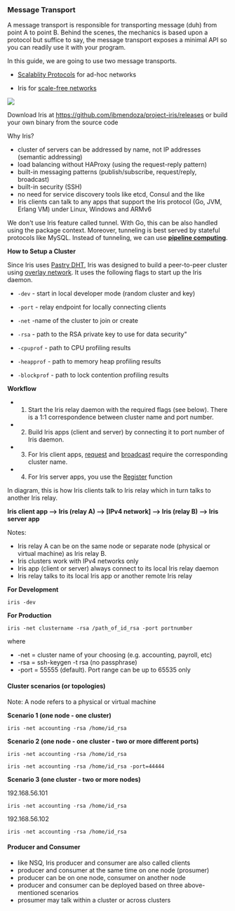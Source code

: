 <script>
  (function(i,s,o,g,r,a,m){i['GoogleAnalyticsObject']=r;i[r]=i[r]||function(){
  (i[r].q=i[r].q||[]).push(arguments)},i[r].l=1*new Date();a=s.createElement(o),
  m=s.getElementsByTagName(o)[0];a.async=1;a.src=g;m.parentNode.insertBefore(a,m)
  })(window,document,'script','//www.google-analytics.com/analytics.js','ga');

  ga('create', 'UA-71257746-1', 'auto');
  ga('send', 'pageview');

</script>

### Message Transport

A message transport is responsible for transporting message (duh) from point A to point B. Behind the scenes, the mechanics is based upon a
protocol but suffice to say, the message transport exposes a minimal API so you can readily use it with your program.

In this guide, we are going to use two message transports.

- [Scalablity Protocols](https://github.com/go-mangos/mangos) for ad-hoc networks

- Iris for [scale-free networks](https://en.wikipedia.org/wiki/Scale-free_network)

<img src="https://itjumpstart.files.wordpress.com/2016/01/scale_free.png">

Download Iris at https://github.com/ibmendoza/project-iris/releases or build your own binary from the source code

Why Iris?

- cluster of servers can be addressed by name, not IP addresses (semantic addressing)
- load balancing without HAProxy (using the request-reply pattern)
- built-in messaging patterns (publish/subscribe, request/reply, broadcast)
- built-in security (SSH)
- no need for service discovery tools like etcd, Consul and the like
- Iris clients can talk to any apps that support the Iris protocol (Go, JVM, Erlang VM) under Linux, Windows and ARMv6
    
We don't use Iris feature called tunnel. With Go, this can be also handled using the package context. Moreover, tunneling is
best served by stateful protocols like MySQL. Instead of tunneling, we can use <a href="https://github.com/IrisMQ/book/blob/master/principles/pipeline.md">**pipeline computing**</a>.

**How to Setup a Cluster**

Since Iris uses [Pastry DHT](https://en.wikipedia.org/wiki/Pastry_%28DHT%29), Iris was designed to build a peer-to-peer cluster using [overlay network](https://en.wikipedia.org/wiki/Overlay_network). It uses the following flags to start up the Iris daemon.

- ```-dev``` - start in local developer mode (random cluster and key)
- ```-port``` - relay endpoint for locally connecting clients
- ```-net``` -name of the cluster to join or create
- ```-rsa``` - path to the RSA private key to use for data security"

- ```-cpuprof``` - path to CPU profiling results
- ```-heapprof``` - path to memory heap profiling results
- ```-blockprof``` - path to lock contention profiling results

**Workflow**

- 1) Start the Iris relay daemon with the required flags (see below). There is a 1:1 correspondence between cluster name and port number.
- 2) Build Iris apps (client and server) by connecting it to port number of Iris daemon.
- 3) For Iris client apps, [request](patterns.html#irisreqrep) and [broadcast](patterns.html#irisbroadcast) require the corresponding cluster name.
- 4) For Iris server apps, you use the [Register](https://godoc.org/gopkg.in/project-iris/iris-go.v1#Register) function

In diagram, this is how Iris clients talk to Iris relay which in turn talks to another Iris relay.

**Iris client app --> Iris (relay A) --> [IPv4 network] --> Iris (relay B) --> Iris server app**

Notes:

- Iris relay A can be on the same node or separate node (physical or virtual machine) as Iris relay B.
- Iris clusters work with IPv4 networks only
- Iris app (client or server) always connect to its local Iris relay daemon
- Iris relay talks to its local Iris app or another remote Iris relay

**For Development**

```iris -dev```

**For Production**

```iris -net clustername -rsa /path_of_id_rsa -port portnumber```

where

- -net = cluster name of your choosing (e.g. accounting, payroll, etc)
- -rsa = ssh-keygen -t rsa (no passphrase)
- -port = 55555 (default). Port range can be up to 65535 only

#### Cluster scenarios (or topologies)

Note: A node refers to a physical or virtual machine

**Scenario 1 (one node - one cluster)**

```iris -net accounting -rsa /home/id_rsa```

**Scenario 2 (one node - one cluster - two or more different ports)**

```iris -net accounting -rsa /home/id_rsa```

```iris -net accounting -rsa /home/id_rsa -port=44444```

**Scenario 3 (one cluster - two or more nodes)**

192.168.56.101

```iris -net accounting -rsa /home/id_rsa```

192.168.56.102

```iris -net accounting -rsa /home/id_rsa```

#### Producer and Consumer

- like NSQ, Iris producer and consumer are also called clients
- producer and consumer at the same time on one node (prosumer)
- producer can be on one node, consumer on another node
- producer and consumer can be deployed based on three above-mentioned scenarios
- prosumer may talk within a cluster or across clusters
